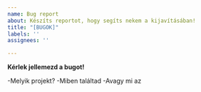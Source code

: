 ```yaml
---
name: Bug report
about: Készíts reportot, hogy segíts nekem a kijavításában!
title: "[BUGOK]"
labels: ''
assignees: ''

---
```


**Kérlek jellemezd a bugot!**

-Melyik projekt?
-Miben találtad
-Avagy mi az
